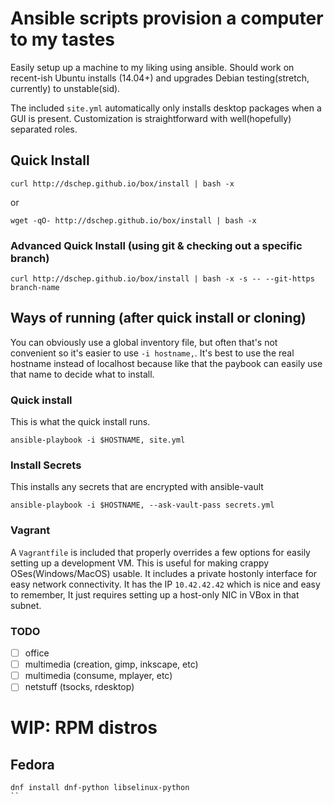 # Ansible scripts provision a computer to my tastes

Easily setup up a machine to my liking using ansible. Should work on
recent-ish Ubuntu installs (14.04+) and upgrades Debian testing(stretch,
currently) to unstable(sid).

The included `site.yml` automatically only installs desktop packages when a GUI
is present. Customization is straightforward with well(hopefully) separated
roles.


## Quick Install

```
curl http://dschep.github.io/box/install | bash -x
```
or
```
wget -qO- http://dschep.github.io/box/install | bash -x
```

### Advanced Quick Install (using git & checking out a specific branch)
```
curl http://dschep.github.io/box/install | bash -x -s -- --git-https branch-name
```

## Ways of running (after quick install or cloning)
You can obviously use a global inventory file, but often that's not
convenient so it's easier to use `-i hostname,`. It's best to use the real
hostname instead of localhost because like that the paybook can easily use
that name to decide what to install.

### Quick install
This is what the quick install runs.
```
ansible-playbook -i $HOSTNAME, site.yml
```

### Install Secrets
This installs any secrets that are encrypted with ansible-vault
```
ansible-playbook -i $HOSTNAME, --ask-vault-pass secrets.yml
```

### Vagrant
A `Vagrantfile` is included that properly overrides a few options for easily setting up a development VM. This is useful for making crappy OSes(Windows/MacOS) usable. It includes a private hostonly interface for easy network connectivity. It has the IP `10.42.42.42` which is nice and easy to remember, It just requires setting up a host-only NIC in VBox in that subnet.

### TODO
 - [ ] office
 - [ ] multimedia (creation, gimp, inkscape, etc)
 - [ ] multimedia (consume, mplayer, etc)
 - [ ] netstuff (tsocks, rdesktop)

# WIP: RPM distros
## Fedora
```
dnf install dnf-python libselinux-python
``
